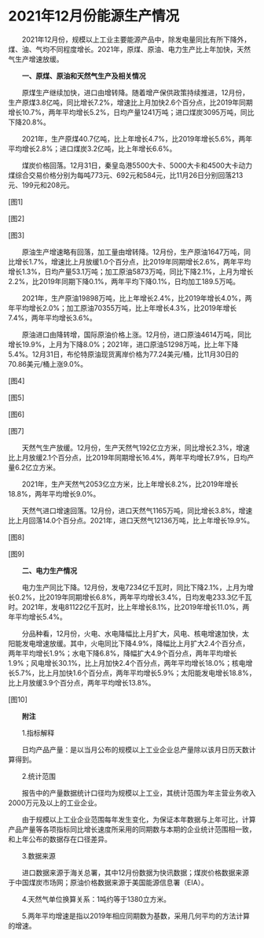 # 2021年12月份能源生产情况

　　2021年12月份，规模以上工业主要能源产品中，除发电量同比有所下降外，煤、油、气均不同程度增长。2021年，原煤、原油、电力生产比上年加快，天然气生产增速放缓。

　　**一、原煤、原油和天然气生产及相关情况**

　　原煤生产继续加快，进口由增转降。随着增产保供政策持续推进，12月份，生产原煤3.8亿吨，同比增长7.2%，增速比上月加快2.6个百分点，比2019年同期增长10.7%，两年平均增长5.2%，日均产量1241万吨；进口煤炭3095万吨，同比下降20.8%。

　　2021年，生产原煤40.7亿吨，比上年增长4.7%，比2019年增长5.6%，两年平均增长2.8%；进口煤炭3.2亿吨，比上年增长6.6%。

　　煤炭价格回落。12月31日，秦皇岛港5500大卡、5000大卡和4500大卡动力煤综合交易价格分别为每吨773元、692元和584元，比11月26日分别回落213元、199元和208元。

\[图1\]

\[图2\]

\[图3\]

　　原油生产增速略有回落，加工量由增转降。12月份，生产原油1647万吨，同比增长1.7%，增速比上月放缓1.0个百分点，比2019年同期增长2.6%，两年平均增长1.3%，日均产量53.1万吨；加工原油5873万吨，同比下降2.1%，上月为增长2.2%，比2019年同期下降0.1%，两年平均下降0.1%，日均加工189.5万吨。

　　2021年，生产原油19898万吨，比上年增长2.4%，比2019年增长4.0%，两年平均增长2.0%；加工原油70355万吨，比上年增长4.3%，比2019年增长7.4%，两年平均增长3.6%。

　　原油进口由降转增，国际原油价格上涨。12月份，进口原油4614万吨，同比增长19.9%，上月为下降8.0%；2021年，进口原油51298万吨，比上年下降5.4%。12月31日，布伦特原油现货离岸价格为77.24美元/桶，比11月30日的70.86美元/桶上涨9.0%。

\[图4\]

\[图5\]

\[图6\]

\[图7\]

　　天然气生产放缓。12月份，生产天然气192亿立方米，同比增长2.3%，增速比上月放缓2.1个百分点，比2019年同期增长16.4%，两年平均增长7.9%，日均产量6.2亿立方米。

　　2021年，生产天然气2053亿立方米，比上年增长8.2%，比2019年增长18.8%，两年平均增长9.0%。

　　天然气进口增速回落。12月份，进口天然气1165万吨，同比增长3.8%，增速比上月回落14.0个百分点。2021年，进口天然气12136万吨，比上年增长19.9%。

\[图8\]

\[图9\]

　　**二、电力生产情况**

　　电力生产同比下降。12月份，发电7234亿千瓦时，同比下降2.1%，上月为增长0.2%，比2019年同期增长6.8%，两年平均增长3.4%，日均发电233.3亿千瓦时。2021年，发电81122亿千瓦时，比上年增长8.1%，比2019年增长11.0%，两年平均增长5.4%。

　　分品种看，12月份，火电、水电降幅比上月扩大，风电、核电增速加快，太阳能发电增速放缓。其中，火电同比下降4.9%，降幅比上月扩大2.4个百分点，两年平均增长1.9%；水电下降6.8%，降幅扩大4.9个百分点，两年平均增长1.9%；风电增长30.1%，比上月加快2.4个百分点，两年平均增长18.0%；核电增长5.7%，比上月加快1.6个百分点，两年平均增长5.9%；太阳能发电增长18.8%，比上月放缓3.9个百分点，两年平均增长13.8%。

\[图10\]

　　**附注**

　　1.指标解释

　　日均产品产量：是以当月公布的规模以上工业企业总产量除以该月日历天数计算得到。

　　2.统计范围

　　报告中的产量数据统计口径均为规模以上工业，其统计范围为年主营业务收入2000万元及以上的工业企业。

　　由于规模以上工业企业范围每年发生变化，为保证本年数据与上年可比，计算产品产量等各项指标同比增长速度所采用的同期数与本期的企业统计范围相一致，和上年公布的数据存在口径差异。

　　3.数据来源

　　进口数据来源于海关总署，其中12月份数据为快讯数据；煤炭价格数据来源于中国煤炭市场网；原油价格数据来源于美国能源信息署（EIA）。

　　4.天然气单位换算关系：1吨约等于1380立方米。

　　5.两年平均增速是指以2019年相应同期数为基数，采用几何平均的方法计算的增速。